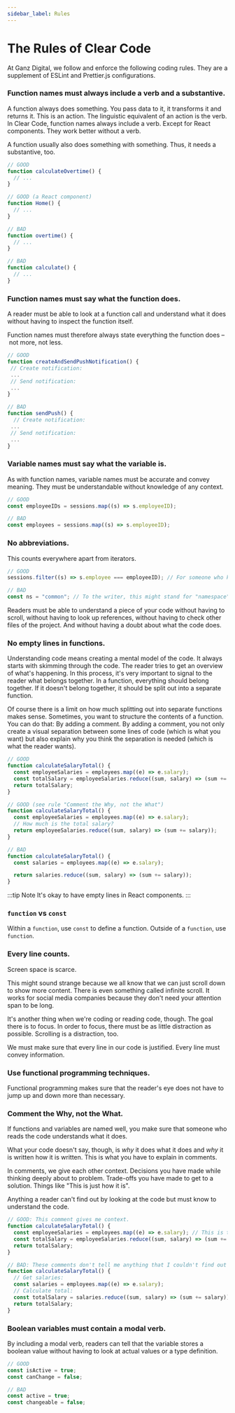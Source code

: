 ```yaml
---
sidebar_label: Rules
---
```


# The Rules of Clear Code

At Ganz Digital, we follow and enforce the following coding rules. They are a supplement of ESLint and Prettier.js configurations.

### Function names must always include a verb and a substantive.

A function always does something. You pass data to it, it transforms it and returns it. This is an action. The linguistic equivalent of an action is the verb. In Clear Code, function names always include a verb. Except for React components. They work better without a verb.

A function usually also does something with something. Thus, it needs a substantive, too.

```jsx
// GOOD
function calculateOvertime() {
  // ...
}

// GOOD (a React component)
function Home() {
  // ...
}

// BAD
function overtime() {
  // ...
}

// BAD
function calculate() {
  // ...
}
```

### Function names must say what the function does.

A reader must be able to look at a function call and understand what it does without having to inspect the function itself.

Function names must therefore always state everything the function does – not more, not less.

```jsx
// GOOD
function createAndSendPushNotification() {
 // Create notification:
 ...
 // Send notification:
 ...
}

// BAD
function sendPush() {
  // Create notification:
 ...
 // Send notification:
 ...
}
```

### Variable names must say what the variable is.

As with function names, variable names must be accurate and convey meaning. They must be understandable without knowledge of any context.

```jsx
// GOOD
const employeeIDs = sessions.map((s) => s.employeeID);

// BAD
const employees = sessions.map((s) => s.employeeID);
```

### No abbreviations.

This counts everywhere apart from iterators.

```jsx
// GOOD
sessions.filter((s) => s.employee === employeeID); // For someone who knows how filter() works, it's clear that "s" is a session. This assumption is okay.

// BAD
const ns = "common"; // To the writer, this might stand for "namespace". For readers, "ns" is just two letters which mean more brain work.
```

Readers must be able to understand a piece of your code without having to scroll, without having to look up references, without having to check other files of the project. And without having a doubt about what the code does.

### No empty lines in functions.

Understanding code means creating a mental model of the code. It always starts with skimming through the code. The reader tries to get an overview of what's happening. In this process, it's very important to signal to the reader what belongs together. In a function, everything should belong together. If it doesn't belong together, it should be split out into a separate function.

Of course there is a limit on how much splitting out into separate functions makes sense. Sometimes, you want to structure the contents of a function. You can do that: By adding a comment. By adding a comment, you not only create a visual separation between some lines of code (which is what you want) but also explain why you think the separation is needed (which is what the reader wants).

```jsx
// GOOD
function calculateSalaryTotal() {
  const employeeSalaries = employees.map((e) => e.salary);
  const totalSalary = employeeSalaries.reduce((sum, salary) => (sum += salary));
  return totalSalary;
}

// GOOD (see rule "Comment the Why, not the What")
function calculateSalaryTotal() {
  const employeeSalaries = employees.map((e) => e.salary);
  // How much is the total salary?
  return employeeSalaries.reduce((sum, salary) => (sum += salary));
}

// BAD
function calculateSalaryTotal() {
  const salaries = employees.map((e) => e.salary);

  return salaries.reduce((sum, salary) => (sum += salary));
}
```

:::tip Note
It's okay to have empty lines in React components.
:::

### `function` vs `const`

Within a `function`, use `const` to define a function. Outside of a `function`, use `function`.

### Every line counts.

Screen space is scarce.

This might sound strange because we all know that we can just scroll down to show more content. There is even something called infinite scroll. It works for social media companies because they don't need your attention span to be long.

It's another thing when we're coding or reading code, though. The goal there is to focus. In order to focus, there must be as little distraction as possible. Scrolling is a distraction, too.

We must make sure that every line in our code is justified. Every line must convey information.

### Use functional programming techniques.

Functional programming makes sure that the reader's eye does not have to jump up and down more than necessary.

### Comment the Why, not the What.

If functions and variables are named well, you make sure that someone who reads the code understands what it does.

What your code doesn't say, though, is _why_ it does what it does and _why_ it is written how it is written. This is what you have to explain in comments.

In comments, we give each other context. Decisions you have made while thinking deeply about to problem. Trade-offs you have made to get to a solution. Things like "This is just how it is".

Anything a reader can't find out by looking at the code but must know to understand the code.

```jsx
// GOOD: This comment gives me context.
function calculateSalaryTotal() {
  const employeeSalaries = employees.map((e) => e.salary); // This is the monthly salary in cents.
  const totalSalary = employeeSalaries.reduce((sum, salary) => (sum += salary));
  return totalSalary;
}

// BAD: These comments don't tell me anything that I couldn't find out just from reading the code.
function calculateSalaryTotal() {
  // Get salaries:
  const salaries = employees.map((e) => e.salary);
  // Calculate total:
  const totalSalary = salaries.reduce((sum, salary) => (sum += salary));
  return totalSalary;
}
```

### Boolean variables must contain a modal verb.

By including a modal verb, readers can tell that the variable stores a boolean value without having to look at actual values or a type definition.

```jsx
// GOOD
const isActive = true;
const canChange = false;

// BAD
const active = true;
const changeable = false;
```
